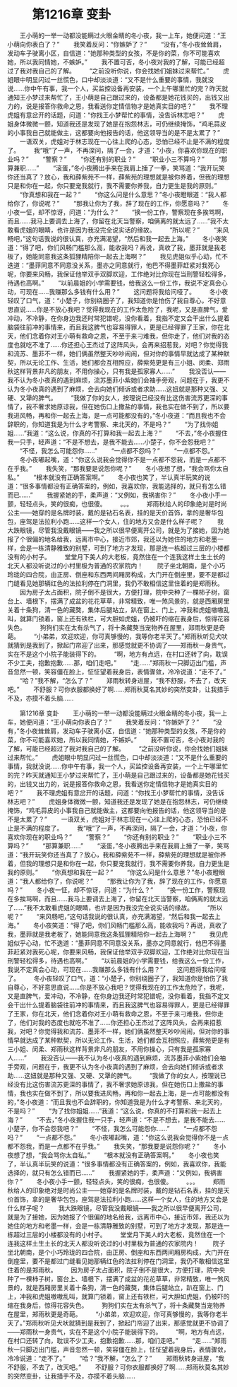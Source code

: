 # 　　第1216章 变卦
　　王小萌的一举一动都没能瞒过火眼金睛的冬小夜，我一上车，她便问道：“王小萌向你表白了？”
　　我笑着反问：“你嫉妒了？”
　　“没有，”冬小夜耸耸肩，发动车子驶离小区，自信道：“她那种类型的女孩，不是你的菜，你不可能喜欢她，所以我同情她，不嫉妒。”
　　我不置可否，冬小夜对我的了解，可能已经超过了我对我自己的了解。
　　“之前没听你说，你会找她们姐妹过来帮忙。”
　　虎姐眼中明显闪过一丝慌色，口中却淡淡道：“又不是什么重要的事情，我就没说……你中午有事，我一个人，买监控设备再安装，一个上午哪里忙的完？昨天就通知王小梦过来帮忙了，王小萌是自己跟过来的，设备都是她花钱买的，出钱又出力的，说是报答你救命之恩，我看送你定情信物才是她真实目的吧？”
　　我不理虎姐有意岔开的话题，问道：“你找王小梦帮忙的事情，没告诉林志吧？”
　　虎姐身体微微一颤，知道我还是发现了她是在抱怨林志，可仍继续掩饰，“鸡毛蒜皮的小事我自己就能做主，这都要向他报告的话，他这领导当的是不是太累了？”
　　一语双关，虎姐对于林志现在一心往上爬的心态，恐怕已经不止是不满的程度了。
　　我“哦”了一声，不再深问，隔了一会，才道：“小夜，你喜欢你现在的职业吗？”
　　“警察？”
　　“你还有别的职业？”
　　“职业小三不算吗？”
　　“那算兼职……”
　　“滚蛋，”冬小夜腾出手来在我肩上捶了一拳，笑骂道：“我开玩笑你还当真了？放心，我和薛紫苑不一样，薛紫苑的理想就是被你养着，但我的理想只是和你在一起，你只要宠我就行，我不需要你养我，自力更生是我的原则。”
　　“你真想和我在一起？”
　　“你这么问是什么意思？”冬小夜瞪眼道：“我人都给你了，你说呢？”
　　“那我让你为了我，辞了现在的工作，你愿意吗？”
　　冬小夜一怔，却不惊讶，问道：“为什么？”
　　“换一份工作，警察现在多挨骂啊，而且……我马上要调去上海了，你留在北天当警察，咱俩离的就太远了……”我不太敢看虎姐的眼睛，也许是因为我没完全说实话的缘故。
　　“所以呢？”
　　“来风畅吧，”这句话我说的很认真，亦充满渴望，“然后和我一起去上海。”
　　冬小夜笑道：“得了吧，你们风畅门槛那么高，能收我吗？再说，真收了我，墨菲就是我老板了，她能同意我这条狐狸精陪你一起去上海啊？”
　　我见虎姐似乎心动，忙不迭道：“墨菲同意不同意没关系，墨亦之同意就行，他巴不得墨菲赶紧对我死心呢，你要来风畅，我保证他举双手双脚欢迎，工作绝对比你现在当刑警轻松得多，待遇也高啊。”
　　“以前晨姐的小学需要钱，给我这么一份工作，我说不定真会心动，可现在……我赚那么多钱有什么用？”
　　这问题将我给问哑了。
　　冬小夜轻叹了口气，道：“小楚子，你别绕圈子了，我知道你是怕伤了我自尊心，不好意思直说……你是不放心我吧？觉得我现在的工作太危险了，我呢，又是直脾气，爱冲动，不冷静，在你身边我还时常犯错呢，没你看着，我指不定又会干出什么提着脑袋往前冲的事情来，而且我这脾气也容易得罪人，更是已经得罪了王家，你在北天，他们念着你对王小萌有救命之恩，不至于来刁难我，但你走了，他们对我的态度也就吃不准了……你还担心王杰过了这阵风头，会再来招惹我，对吧？你觉得我和流苏、墨菲不一样，她们俩虽然整天吵吵闹闹，但对你的事情早就达成了某种默契，所以无论工作、生活，她们都会互相照应，薛紫苑更是有三小姐、闵柔、郑雨秋这样背景非凡的朋友，不用你操心，只有我是孤家寡人……”
　　我没否认——我不认为冬小夜真的遇到麻烦，流苏墨菲小紫她们会袖手旁观，问题在于，我更不认为冬小夜真的遇到了麻烦，会去向她们倾诉或者求助……这妞就是那种又强、又硬、又犟的脾气。
　　“我做了你的女人，按理说已经没有比这伤害流苏更深的事情了，我不奢求她原谅我，但在她伤口上撒盐的事情，我也实在做不到了，所以要我进风畅，再和你一起去上海，是一点可能都没有的，”冬小夜道：“而且我也不会辞职的，你知道我是为什么才考警察、来北天的，不是吗？”
　　“为了找你姐姐……”我道：“这么说，你真的不打算和我一起去上海？”
　　“不去，”冬小夜握住我一只手，轻声道：“不是不想去，是我不能去……小楚子，你不会怨我吧？”
　　“不怪，我怎么可能怨你……”
　　“一点都不怨吗？”
　　“一点都不怨。”
　　冬小夜嘟起嘴，道：“你这么说我会觉得你不是一点都不怨我，而是一点都不在乎我。”
　　我失笑，“那我要是说怨你呢？”
　　冬小夜想了想，“我会骂你太自私。”
　　“根本就没有正确答案啊。”
　　冬小夜也笑了，半认真半玩笑的说道：“很多事情都没有正确答案的，例如，我喜欢你，我能选择的，就只有怎么错而已……”
　　我握紧她的手，柔声道：“又例如，我祸害你？”
　　冬小夜小手一颤，轻轻点头，笑的很痴，也很傻。
　　。。。
　　郑雨秋给人的印象绝对是时尚公主——她穿的是名牌时装，戴的是钻石名表，挂的是天价首饰，拿的是奢华包包，座驾是法拉利小跑……这样一个女人，住的地方又会是什么样子呢？
　　我大跌眼镜，尽管我没戴眼镜——我之所以很早便离开公司，就是为了接她，因为她报了个很偏的地名给我，远离市中心，接近市郊，我还以为她住的地方和老墨一样，会是一栋清静雅致的别墅，可到了地方才发现，那是连一栋超过三层的小楼都没有的小村子。
　　堂堂月下美人的大老板，竟然住在一个连我这样土生土长的北天人都没听说过的小村里极为普通的农家院内！
　　院子坐北朝南，是个小巧玲珑的四合院，由正房、倒座和东西两间厢房构成，大门开在倒座里，要不是都过门缝看见她那辆红色的法拉利停在门洞里，我仍不敢相信这里住着的是郑雨秋。
　　因为房子太占面积，院子倒不是很大，方便打理，院中央种了一棵柿子树，窗台上、墙根下，摆满了成盆的花花草草，非常精致，唯一煞风景的，就是西厢房里关着十条狗，清一色的藏獒，集体后腿站立，趴在窗上、门上，冲我和虎姐嗷嗷乱叫，就算门锁着，窗上还有铁栏，可大胆如虎姐，仍被吓的缩在我身后，惊得花容失色。
　　狗狗们实在太有杀气了，将十条藏獒当宠物养在屋里，郑雨秋更是奇葩。
　　“小弟弟，欢迎欢迎，你可真够慢的，我等你老半天了。”郑雨秋听见犬吠就猜到是我到了，掀起门帘迎了出来，那感觉就更不协调了——郑雨秋一身贵气，实在不是这个小院子能装得下的。
　　“啊，地方有点远，在村口还转了向，耽误不少工夫，抱歉抱歉……那，咱们走吧。”
　　“走……”郑雨秋一只脚迈出门槛，声音忽然一顿，笑容僵在脸上，怔怔望着我身后，表情骤敛，冷冷说道：“走不了。”
　　“哈？”我不解，“怎么了？”
　　郑雨秋转身进屋，“我不舒服，不去了，改天吧。”
　　不舒服？可你衣服都换好了啊……郑雨秋莫名其妙的突然变卦，让我措手不及，亦摸不着头脑……

　　第1216章 变卦
　　王小萌的一举一动都没能瞒过火眼金睛的冬小夜，我一上车，她便问道：“王小萌向你表白了？”
　　我笑着反问：“你嫉妒了？”
　　“没有，”冬小夜耸耸肩，发动车子驶离小区，自信道：“她那种类型的女孩，不是你的菜，你不可能喜欢她，所以我同情她，不嫉妒。”
　　我不置可否，冬小夜对我的了解，可能已经超过了我对我自己的了解。
　　“之前没听你说，你会找她们姐妹过来帮忙。”
　　虎姐眼中明显闪过一丝慌色，口中却淡淡道：“又不是什么重要的事情，我就没说……你中午有事，我一个人，买监控设备再安装，一个上午哪里忙的完？昨天就通知王小梦过来帮忙了，王小萌是自己跟过来的，设备都是她花钱买的，出钱又出力的，说是报答你救命之恩，我看送你定情信物才是她真实目的吧？”
　　我不理虎姐有意岔开的话题，问道：“你找王小梦帮忙的事情，没告诉林志吧？”
　　虎姐身体微微一颤，知道我还是发现了她是在抱怨林志，可仍继续掩饰，“鸡毛蒜皮的小事我自己就能做主，这都要向他报告的话，他这领导当的是不是太累了？”
　　一语双关，虎姐对于林志现在一心往上爬的心态，恐怕已经不止是不满的程度了。
　　我“哦”了一声，不再深问，隔了一会，才道：“小夜，你喜欢你现在的职业吗？”
　　“警察？”
　　“你还有别的职业？”
　　“职业小三不算吗？”
　　“那算兼职……”
　　“滚蛋，”冬小夜腾出手来在我肩上捶了一拳，笑骂道：“我开玩笑你还当真了？放心，我和薛紫苑不一样，薛紫苑的理想就是被你养着，但我的理想只是和你在一起，你只要宠我就行，我不需要你养我，自力更生是我的原则。”
　　“你真想和我在一起？”
　　“你这么问是什么意思？”冬小夜瞪眼道：“我人都给你了，你说呢？”
　　“那我让你为了我，辞了现在的工作，你愿意吗？”
　　冬小夜一怔，却不惊讶，问道：“为什么？”
　　“换一份工作，警察现在多挨骂啊，而且……我马上要调去上海了，你留在北天当警察，咱俩离的就太远了……”我不太敢看虎姐的眼睛，也许是因为我没完全说实话的缘故。
　　“所以呢？”
　　“来风畅吧，”这句话我说的很认真，亦充满渴望，“然后和我一起去上海。”
　　冬小夜笑道：“得了吧，你们风畅门槛那么高，能收我吗？再说，真收了我，墨菲就是我老板了，她能同意我这条狐狸精陪你一起去上海啊？”
　　我见虎姐似乎心动，忙不迭道：“墨菲同意不同意没关系，墨亦之同意就行，他巴不得墨菲赶紧对我死心呢，你要来风畅，我保证他举双手双脚欢迎，工作绝对比你现在当刑警轻松得多，待遇也高啊。”
　　“以前晨姐的小学需要钱，给我这么一份工作，我说不定真会心动，可现在……我赚那么多钱有什么用？”
　　这问题将我给问哑了。
　　冬小夜轻叹了口气，道：“小楚子，你别绕圈子了，我知道你是怕伤了我自尊心，不好意思直说……你是不放心我吧？觉得我现在的工作太危险了，我呢，又是直脾气，爱冲动，不冷静，在你身边我还时常犯错呢，没你看着，我指不定又会干出什么提着脑袋往前冲的事情来，而且我这脾气也容易得罪人，更是已经得罪了王家，你在北天，他们念着你对王小萌有救命之恩，不至于来刁难我，但你走了，他们对我的态度也就吃不准了……你还担心王杰过了这阵风头，会再来招惹我，对吧？你觉得我和流苏、墨菲不一样，她们俩虽然整天吵吵闹闹，但对你的事情早就达成了某种默契，所以无论工作、生活，她们都会互相照应，薛紫苑更是有三小姐、闵柔、郑雨秋这样背景非凡的朋友，不用你操心，只有我是孤家寡人……”
　　我没否认——我不认为冬小夜真的遇到麻烦，流苏墨菲小紫她们会袖手旁观，问题在于，我更不认为冬小夜真的遇到了麻烦，会去向她们倾诉或者求助……这妞就是那种又强、又硬、又犟的脾气。
　　“我做了你的女人，按理说已经没有比这伤害流苏更深的事情了，我不奢求她原谅我，但在她伤口上撒盐的事情，我也实在做不到了，所以要我进风畅，再和你一起去上海，是一点可能都没有的，”冬小夜道：“而且我也不会辞职的，你知道我是为什么才考警察、来北天的，不是吗？”
　　“为了找你姐姐……”我道：“这么说，你真的不打算和我一起去上海？”
　　“不去，”冬小夜握住我一只手，轻声道：“不是不想去，是我不能去……小楚子，你不会怨我吧？”
　　“不怪，我怎么可能怨你……”
　　“一点都不怨吗？”
　　“一点都不怨。”
　　冬小夜嘟起嘴，道：“你这么说我会觉得你不是一点都不怨我，而是一点都不在乎我。”
　　我失笑，“那我要是说怨你呢？”
　　冬小夜想了想，“我会骂你太自私。”
　　“根本就没有正确答案啊。”
　　冬小夜也笑了，半认真半玩笑的说道：“很多事情都没有正确答案的，例如，我喜欢你，我能选择的，就只有怎么错而已……”
　　我握紧她的手，柔声道：“又例如，我祸害你？”
　　冬小夜小手一颤，轻轻点头，笑的很痴，也很傻。
　　。。。
　　郑雨秋给人的印象绝对是时尚公主——她穿的是名牌时装，戴的是钻石名表，挂的是天价首饰，拿的是奢华包包，座驾是法拉利小跑……这样一个女人，住的地方又会是什么样子呢？
　　我大跌眼镜，尽管我没戴眼镜——我之所以很早便离开公司，就是为了接她，因为她报了个很偏的地名给我，远离市中心，接近市郊，我还以为她住的地方和老墨一样，会是一栋清静雅致的别墅，可到了地方才发现，那是连一栋超过三层的小楼都没有的小村子。
　　堂堂月下美人的大老板，竟然住在一个连我这样土生土长的北天人都没听说过的小村里极为普通的农家院内！
　　院子坐北朝南，是个小巧玲珑的四合院，由正房、倒座和东西两间厢房构成，大门开在倒座里，要不是都过门缝看见她那辆红色的法拉利停在门洞里，我仍不敢相信这里住着的是郑雨秋。
　　因为房子太占面积，院子倒不是很大，方便打理，院中央种了一棵柿子树，窗台上、墙根下，摆满了成盆的花花草草，非常精致，唯一煞风景的，就是西厢房里关着十条狗，清一色的藏獒，集体后腿站立，趴在窗上、门上，冲我和虎姐嗷嗷乱叫，就算门锁着，窗上还有铁栏，可大胆如虎姐，仍被吓的缩在我身后，惊得花容失色。
　　狗狗们实在太有杀气了，将十条藏獒当宠物养在屋里，郑雨秋更是奇葩。
　　“小弟弟，欢迎欢迎，你可真够慢的，我等你老半天了。”郑雨秋听见犬吠就猜到是我到了，掀起门帘迎了出来，那感觉就更不协调了——郑雨秋一身贵气，实在不是这个小院子能装得下的。
　　“啊，地方有点远，在村口还转了向，耽误不少工夫，抱歉抱歉……那，咱们走吧。”
　　“走……”郑雨秋一只脚迈出门槛，声音忽然一顿，笑容僵在脸上，怔怔望着我身后，表情骤敛，冷冷说道：“走不了。”
　　“哈？”我不解，“怎么了？”
　　郑雨秋转身进屋，“我不舒服，不去了，改天吧。”
　　不舒服？可你衣服都换好了啊……郑雨秋莫名其妙的突然变卦，让我措手不及，亦摸不着头脑……
